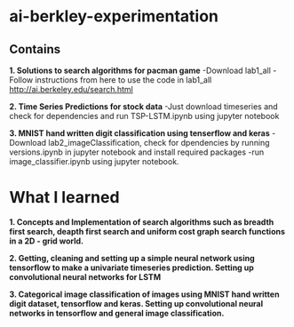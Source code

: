 # ai-berkley-experimentation
## Contains
**1. Solutions to search algorithms for pacman game**
  -Download lab1_all
  -Follow instructions from here to use the code in lab1_all http://ai.berkeley.edu/search.html
  
**2. Time Series Predictions for stock data**
  -Just download timeseries and check for dependencies and run TSP-LSTM.ipynb using jupyter notebook
  
**3. MNIST hand written digit classification using tenserflow and keras**
  -Download lab2_imageClassification, check for dpendencies by running versions.ipynb in jupyter
  notebook and install required packages
  -run image_classifier.ipynb using jupyter notebook.

# What I learned
**1. Concepts and Implementation of search algorithms such as breadth first search,
deapth first search and uniform cost graph search functions in a 2D - grid world.**

**2. Getting, cleaning and setting up a simple neural network using tensorflow to
make a univariate timeseries prediction. Setting up convolutional neural networks for LSTM**

**3. Categorical image classification of images using MNIST hand written digit dataset,
tensorflow and keras. Setting up convolutional neural networks in tensorflow and general image
classification.**
